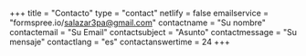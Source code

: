 +++
title = "Contacto"
type = "contact"
netlify = false
emailservice = "formspree.io/salazar3pa@gmail.com"
contactname = "Su nombre"
contactemail = "Su Email"
contactsubject = "Asunto"
contactmessage = "Su mensaje"
contactlang = "es"
contactanswertime = 24
+++
